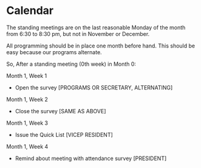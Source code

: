 # Calendar

The standing meetings are on the last reasonable Monday of the month from 6:30 to 8:30 pm, but not in November or December.

All programming should be in place one month before hand. This should be easy because our programs alternate.

So, After a standing meeting (0th week) in Month 0:

Month 1, Week 1
* Open the survey [PROGRAMS OR SECRETARY, ALTERNATING]

Month 1, Week 2
* Close the survey [SAME AS ABOVE]

Month 1, Week 3
* Issue the Quick List [VICEP RESIDENT]

Month 1, Week 4
* Remind about meeting with attendance survey [PRESIDENT]